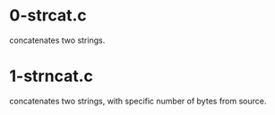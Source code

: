 # 0-strcat.c 
concatenates two strings.
# 1-strncat.c
concatenates two strings, with specific number of bytes from source.
